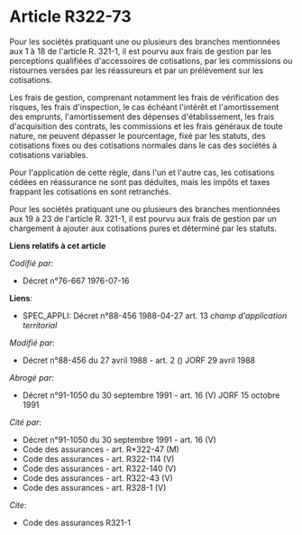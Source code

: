 # Article R322-73

Pour les sociétés pratiquant une ou plusieurs des branches mentionnées aux 1 à 18 de l'article R. 321-1, il est pourvu aux
frais de gestion par les perceptions qualifiées d'accessoires de cotisations, par les commissions ou ristournes versées par
les réassureurs et par un prélèvement sur les cotisations.

Les frais de gestion, comprenant notamment les frais de vérification des risques, les frais d'inspection, le cas échéant
l'intérêt et l'amortissement des emprunts, l'amortissement des dépenses d'établissement, les frais d'acquisition des
contrats, les commissions et les frais généraux de toute nature, ne peuvent dépasser le pourcentage, fixé par les statuts,
des cotisations fixes ou des cotisations normales dans le cas des sociétés à cotisations variables.

Pour l'application de cette règle, dans l'un et l'autre cas, les cotisations cédées en réassurance ne sont pas déduites, mais
les impôts et taxes frappant les cotisations en sont retranchés.

Pour les sociétés pratiquant une ou plusieurs des branches mentionnées aux 19 à 23 de l'article R. 321-1, il est pourvu aux
frais de gestion par un chargement à ajouter aux cotisations pures et déterminé par les statuts.

**Liens relatifs à cet article**

_Codifié par_:

  - Décret n°76-667 1976-07-16

**Liens**:

  - SPEC_APPLI: Décret n°88-456 1988-04-27 art. 13 *champ d'application territorial*

_Modifié par_:

  - Décret n°88-456 du 27 avril 1988 - art. 2 () JORF 29 avril 1988

_Abrogé par_:

  - Décret n°91-1050 du 30 septembre 1991 - art. 16 (V) JORF 15 octobre 1991

_Cité par_:

  - Décret n°91-1050 du 30 septembre 1991 - art. 16 (V)
  - Code des assurances - art. R*322-47 (M)
  - Code des assurances - art. R322-114 (V)
  - Code des assurances - art. R322-140 (V)
  - Code des assurances - art. R322-43 (V)
  - Code des assurances - art. R328-1 (V)

_Cite_:

  - Code des assurances R321-1
